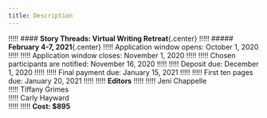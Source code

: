 ```yaml
---
title: Description
---
```


!!!!! #### **Story Threads: Virtual Writing Retreat**{.center}
!!!!! ##### **February 4-7, 2021**{.center}
!!!!! Application window opens: October 1, 2020
!!!!! 
!!!!! Application window closes: November 1, 2020
!!!!! 
!!!!! Chosen participants are notified: November 16, 2020
!!!!! 
!!!!! Deposit due: December 1, 2020
!!!!! 
!!!!! Final payment due: January 15, 2021
!!!!! 
!!!!! First ten pages due: January 20, 2021
!!!!! 
!!!!! **Editors**
!!!!! 
!!!!! Jeni Chappelle </br>
!!!!! Tiffany Grimes</br>
!!!!! Carly Hayward</br>
!!!!! 
!!!!! **Cost: $895**